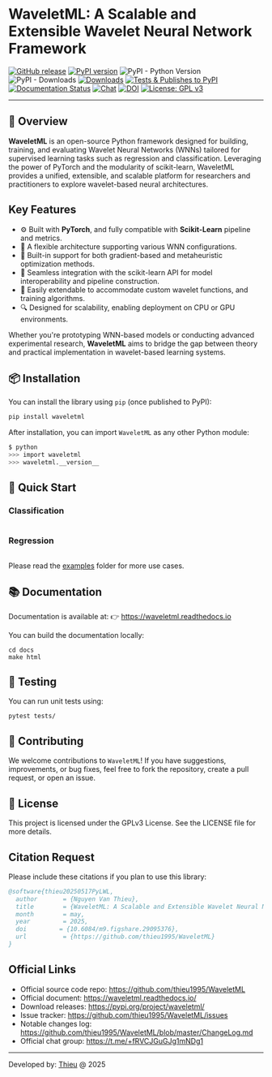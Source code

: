 # WaveletML: A Scalable and Extensible Wavelet Neural Network Framework

[![GitHub release](https://img.shields.io/badge/release-0.1.0-yellow.svg)](https://github.com/thieu1995/WaveletML/releases)
[![PyPI version](https://badge.fury.io/py/waveletml.svg)](https://badge.fury.io/py/waveletml)
![PyPI - Python Version](https://img.shields.io/pypi/pyversions/waveletml.svg)
![PyPI - Downloads](https://img.shields.io/pypi/dm/waveletml.svg)
[![Downloads](https://pepy.tech/badge/waveletml)](https://pepy.tech/project/waveletml)
[![Tests & Publishes to PyPI](https://github.com/thieu1995/WaveletML/actions/workflows/publish-package.yaml/badge.svg)](https://github.com/thieu1995/WaveletML/actions/workflows/publish-package.yaml)
[![Documentation Status](https://readthedocs.org/projects/waveletml/badge/?version=latest)](https://waveletml.readthedocs.io/en/latest/?badge=latest)
[![Chat](https://img.shields.io/badge/Chat-on%20Telegram-blue)](https://t.me/+fRVCJGuGJg1mNDg1)
[![DOI](https://img.shields.io/badge/DOI-10.6084%2Fm9.figshare.29095376-blue)](https://doi.org/10.6084/m9.figshare.29095376)
[![License: GPL v3](https://img.shields.io/badge/License-GPLv3-blue.svg)](https://www.gnu.org/licenses/gpl-3.0)

---


## 📌 Overview

**WaveletML** is an open-source Python framework designed for building, training, and evaluating Wavelet 
Neural Networks (WNNs) tailored for supervised learning tasks such as regression and classification. Leveraging the 
power of PyTorch and the modularity of scikit-learn, WaveletML provides a unified, extensible, and scalable platform 
for researchers and practitioners to explore wavelet-based neural architectures.

## Key Features

- ⚙️ Built with **PyTorch**, and fully compatible with **Scikit-Learn** pipeline and metrics.
- 🔧 A flexible architecture supporting various WNN configurations.
- 📌 Built-in support for both gradient-based and metaheuristic optimization methods.
- 📌 Seamless integration with the scikit-learn API for model interoperability and pipeline construction.
- 🧠 Easily extendable to accommodate custom wavelet functions, and training algorithms.
- 🔍 Designed for scalability, enabling deployment on CPU or GPU environments.

Whether you're prototyping WNN-based models or conducting advanced experimental research, **WaveletML** aims to bridge 
the gap between theory and practical implementation in wavelet-based learning systems.


## 📦 Installation

You can install the library using `pip` (once published to PyPI):

```bash
pip install waveletml
```

After installation, you can import `WaveletML` as any other Python module:

```sh
$ python
>>> import waveletml
>>> waveletml.__version__
```

## 🚀 Quick Start


### Classification

```python
```

### Regression

```python
```

Please read the [examples](/examples) folder for more use cases.


## 📚 Documentation

Documentation is available at: 👉 https://waveletml.readthedocs.io

You can build the documentation locally:

```shell
cd docs
make html
```

## 🧪 Testing
You can run unit tests using:

```shell
pytest tests/
```

## 🤝 Contributing
We welcome contributions to `WaveletML`! If you have suggestions, improvements, or bug fixes, feel free to fork 
the repository, create a pull request, or open an issue.


## 📄 License
This project is licensed under the GPLv3 License. See the LICENSE file for more details.


## Citation Request
Please include these citations if you plan to use this library:

```bibtex
@software{thieu20250517PyLWL,
  author       = {Nguyen Van Thieu},
  title        = {WaveletML: A Scalable and Extensible Wavelet Neural Network Framework},
  month        = may,
  year         = 2025,
  doi         = {10.6084/m9.figshare.29095376},
  url          = {https://github.com/thieu1995/WaveletML}
}
```

## Official Links 

* Official source code repo: https://github.com/thieu1995/WaveletML
* Official document: https://waveletml.readthedocs.io/
* Download releases: https://pypi.org/project/waveletml/
* Issue tracker: https://github.com/thieu1995/WaveletML/issues
* Notable changes log: https://github.com/thieu1995/WaveletML/blob/master/ChangeLog.md
* Official chat group: https://t.me/+fRVCJGuGJg1mNDg1

---

Developed by: [Thieu](mailto:nguyenthieu2102@gmail.com?Subject=WaveletML_QUESTIONS) @ 2025
